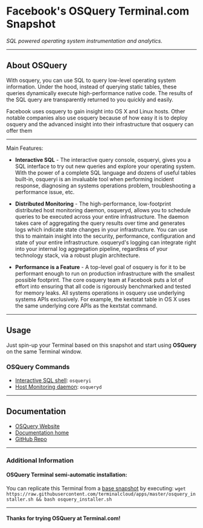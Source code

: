 # **Facebook's OSQuery** Terminal.com Snapshot
*SQL powered operating system instrumentation and analytics.*

---

## About OSQuery
With osquery, you can use SQL to query low-level operating system information. Under the hood, instead of querying static tables, these queries dynamically execute high-performance native code. The results of the SQL query are transparently returned to you quickly and easily.

Facebook uses osquery to gain insight into OS X and Linux hosts. Other notable companies also use osquery because of how easy it is to deploy osquery and the advanced insight into their infrastructure that osquery can offer them

---

Main Features:
- **Interactive SQL** - The interactive query console, osqueryi, gives you a SQL interface to try out new queries and explore your operating system. With the power of a complete SQL language and dozens of useful tables built-in, osqueryi is an invaluable tool when performing incident response, diagnosing an systems operations problem, troubleshooting a performance issue, etc.

- **Distributed Monitoring** - The high-performance, low-footprint distributed host monitoring daemon, osqueryd, allows you to schedule queries to be executed across your entire infrastructure. The daemon takes care of aggregating the query results over time and generates logs which indicate state changes in your infrastructure. You can use this to maintain insight into the security, performance, configuration and state of your entire infrastructure. osqueryd's logging can integrate right into your internal log aggregation pipeline, regardless of your technology stack, via a robust plugin architecture.


- **Performance is a Feature** - A top-level goal of osquery is for it to be performant enough to run on production infrastructure with the smallest possible footprint. The core osquery team at Facebook puts a lot of effort into ensuring that all code is rigorously benchmarked and tested for memory leaks. All systems operations in osquery use underlying systems APIs exclusively. For example, the kextstat table in OS X uses the same underlying core APIs as the kextstat command.


---

## Usage

Just spin-up your Terminal based on this snapshot and start using **OSQuery** on the same Terminal window.

### OSQuery Commands
- [Interactive SQL shell](https://github.com/facebook/osquery/wiki/using-osqueryi): `osqueryi`
- [Host Monitoring daemon](https://github.com/facebook/osquery/wiki/using-osqueryd): `osqueryd`

---

## Documentation
- [OSQuery Website](http://osquery.io/)
- [Documentation home](https://github.com/facebook/osquery/wiki)
- [GitHub Repo](https://github.com/facebook/osquery/)

---

### Additional Information

#### OSQuery Terminal semi-automatic installation:
You can replicate this Terminal from a [base snapshot](https://www.terminal.com/tiny/FzpHiTXG1K) by executing:
`wget https://raw.githubusercontent.com/terminalcloud/apps/master/osquery_installer.sh && bash osquery_installer.sh`

---

#### Thanks for trying OSQuery at Terminal.com!
